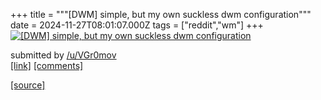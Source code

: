 +++
title = """[DWM] simple, but my own suckless dwm configuration"""
date = 2024-11-27T08:01:07.000Z
tags = ["reddit","wm"]
+++
[![[DWM] simple, but my own suckless dwm configuration](https://b.thumbs.redditmedia.com/i65yEqnuqmHSlau0LmXmztSSYNYjrtzZip7J13eeNRQ.jpg "[DWM] simple, but my own suckless dwm configuration")](https://www.reddit.com/r/unixporn/comments/1h0zcrc/dwm_simple_but_my_own_suckless_dwm_configuration/)

submitted by [/u/VGr0mov](https://www.reddit.com/user/VGr0mov)  
[\[link\]](https://www.reddit.com/gallery/1h0zcrc) [\[comments\]](https://www.reddit.com/r/unixporn/comments/1h0zcrc/dwm_simple_but_my_own_suckless_dwm_configuration/)

[[source]](https://www.reddit.com/r/unixporn/comments/1h0zcrc/dwm_simple_but_my_own_suckless_dwm_configuration/)
